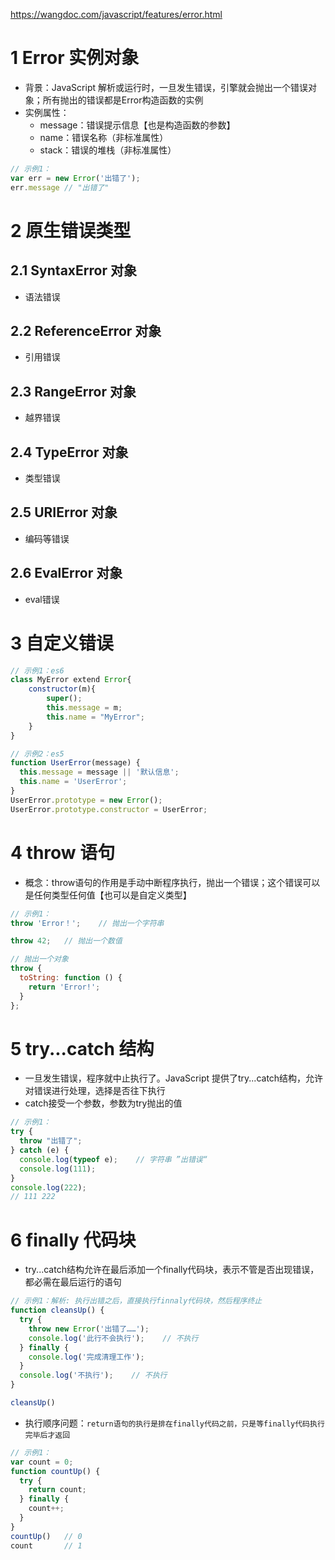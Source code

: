 https://wangdoc.com/javascript/features/error.html
# 1 Error 实例对象
+ 背景：JavaScript 解析或运行时，一旦发生错误，引擎就会抛出一个错误对象；所有抛出的错误都是Error构造函数的实例
+ 实例属性：
    - message：错误提示信息【也是构造函数的参数】
    - name：错误名称（非标准属性）
    - stack：错误的堆栈（非标准属性）
```js
// 示例1：
var err = new Error('出错了');
err.message // "出错了"
```
# 2 原生错误类型
## 2.1 SyntaxError 对象
+ 语法错误
## 2.2 ReferenceError 对象
+ 引用错误
## 2.3 RangeError 对象
+ 越界错误
## 2.4 TypeError 对象
+ 类型错误
## 2.5 URIError 对象
+ 编码等错误
## 2.6 EvalError 对象
+ eval错误
# 3 自定义错误
```js
// 示例1：es6
class MyError extend Error{
    constructor(m){
        super();
        this.message = m;
        this.name = "MyError";
    }
}

// 示例2：es5
function UserError(message) {
  this.message = message || '默认信息';
  this.name = 'UserError';
}
UserError.prototype = new Error();
UserError.prototype.constructor = UserError;
```
# 4 throw 语句
+ 概念：throw语句的作用是手动中断程序执行，抛出一个错误；这个错误可以是任何类型任何值【也可以是自定义类型】
```js
// 示例1：
throw 'Error！';    // 抛出一个字符串

throw 42;   // 抛出一个数值

// 抛出一个对象
throw {
  toString: function () {
    return 'Error!';
  }
};
```
# 5 try...catch 结构
+ 一旦发生错误，程序就中止执行了。JavaScript 提供了try...catch结构，允许对错误进行处理，选择是否往下执行
+ catch接受一个参数，参数为try抛出的值
```js
// 示例1：
try {
  throw "出错了";
} catch (e) {
  console.log(typeof e);    // 字符串 ”出错误“
  console.log(111);
}
console.log(222);
// 111 222
```
# 6 finally 代码块
+ try...catch结构允许在最后添加一个finally代码块，表示不管是否出现错误，都必需在最后运行的语句
```js
// 示例1：解析: 执行出错之后，直接执行finnaly代码块，然后程序终止
function cleansUp() {
  try {
    throw new Error('出错了……');
    console.log('此行不会执行');    // 不执行
  } finally {
    console.log('完成清理工作');
  }
  console.log('不执行');    // 不执行
}

cleansUp()
```
+ 执行顺序问题：`return语句的执行是排在finally代码之前，只是等finally代码执行完毕后才返回`
```js
// 示例1：
var count = 0;
function countUp() {
  try {
    return count;
  } finally {
    count++;
  }
}
countUp()   // 0
count       // 1

```
